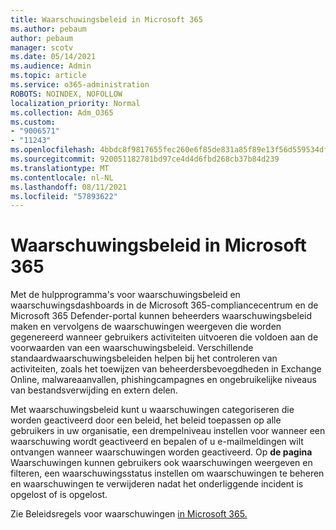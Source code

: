```yaml
---
title: Waarschuwingsbeleid in Microsoft 365
ms.author: pebaum
author: pebaum
manager: scotv
ms.date: 05/14/2021
ms.audience: Admin
ms.topic: article
ms.service: o365-administration
ROBOTS: NOINDEX, NOFOLLOW
localization_priority: Normal
ms.collection: Adm_O365
ms.custom:
- "9006571"
- "11243"
ms.openlocfilehash: 4bbdc8f9817655fec260e6f85de831a85f89e13f56d559534df68f79c5bed9a2
ms.sourcegitcommit: 920051182781bd97ce4d4d6fbd268cb37b84d239
ms.translationtype: MT
ms.contentlocale: nl-NL
ms.lasthandoff: 08/11/2021
ms.locfileid: "57893622"
---
```

# <a name="alert-policies-in-microsoft-365"></a>Waarschuwingsbeleid in Microsoft 365

Met de hulpprogramma's voor waarschuwingsbeleid en waarschuwingsdashboards in de Microsoft 365-compliancecentrum en de Microsoft 365 Defender-portal kunnen beheerders waarschuwingsbeleid maken en vervolgens de waarschuwingen weergeven die worden gegenereerd wanneer gebruikers activiteiten uitvoeren die voldoen aan de voorwaarden van een waarschuwingsbeleid. Verschillende standaardwaarschuwingsbeleiden helpen bij het controleren van activiteiten, zoals het toewijzen van beheerdersbevoegdheden in Exchange Online, malwareaanvallen, phishingcampagnes en ongebruikelijke niveaus van bestandsverwijding en extern delen.

Met waarschuwingsbeleid kunt u waarschuwingen categoriseren die worden geactiveerd door een beleid, het beleid toepassen op alle gebruikers in uw organisatie, een drempelniveau instellen voor wanneer een waarschuwing wordt geactiveerd en bepalen of u e-mailmeldingen wilt ontvangen wanneer waarschuwingen worden geactiveerd. Op **de pagina** Waarschuwingen kunnen gebruikers ook waarschuwingen weergeven en filteren, een waarschuwingsstatus instellen om waarschuwingen te beheren en waarschuwingen te verwijderen nadat het onderliggende incident is opgelost of is opgelost.

Zie Beleidsregels voor waarschuwingen [in Microsoft 365.](https://docs.microsoft.com/microsoft-365/compliance/alert-policies)
